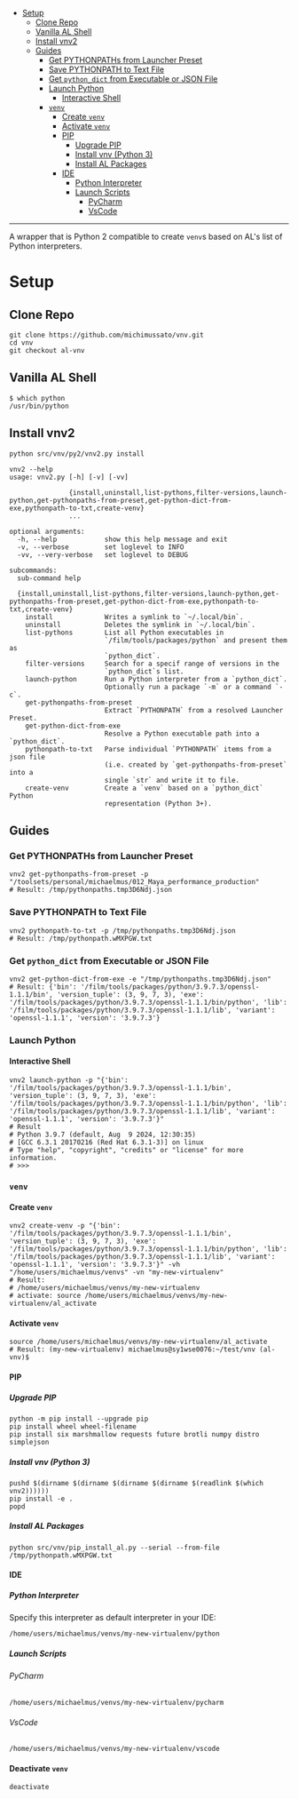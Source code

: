 <!-- TOC -->
* [Setup](#setup)
  * [Clone Repo](#clone-repo)
  * [Vanilla AL Shell](#vanilla-al-shell)
  * [Install vnv2](#install-vnv2)
  * [Guides](#guides)
    * [Get PYTHONPATHs from Launcher Preset](#get-pythonpaths-from-launcher-preset)
    * [Save PYTHONPATH to Text File](#save-pythonpath-to-text-file)
    * [Get `python_dict` from Executable or JSON File](#get-python_dict-from-executable-or-json-file)
    * [Launch Python](#launch-python)
      * [Interactive Shell](#interactive-shell)
    * [`venv`](#venv)
      * [Create `venv`](#create-venv)
      * [Activate `venv`](#activate-venv)
      * [PIP](#pip)
        * [Upgrade PIP](#upgrade-pip)
        * [Install vnv (Python 3)](#install-vnv-python-3)
        * [Install AL Packages](#install-al-packages)
      * [IDE](#ide)
        * [Python Interpreter](#python-interpreter)
        * [Launch Scripts](#launch-scripts-)
          * [PyCharm](#pycharm)
          * [VsCode](#vscode)
<!-- TOC -->

---

A wrapper that is Python 2 compatible to create 
`venv`s based on AL's list of Python interpreters.

# Setup

## Clone Repo

```
git clone https://github.com/michimussato/vnv.git
cd vnv
git checkout al-vnv
```

## Vanilla AL Shell

```
$ which python
/usr/bin/python
```

## Install vnv2

```
python src/vnv/py2/vnv2.py install
```

```
vnv2 --help
usage: vnv2.py [-h] [-v] [-vv]
               
               {install,uninstall,list-pythons,filter-versions,launch-python,get-pythonpaths-from-preset,get-python-dict-from-exe,pythonpath-to-txt,create-venv}
               ...

optional arguments:
  -h, --help            show this help message and exit
  -v, --verbose         set loglevel to INFO
  -vv, --very-verbose   set loglevel to DEBUG

subcommands:
  sub-command help

  {install,uninstall,list-pythons,filter-versions,launch-python,get-pythonpaths-from-preset,get-python-dict-from-exe,pythonpath-to-txt,create-venv}
    install             Writes a symlink to `~/.local/bin`.
    uninstall           Deletes the symlink in `~/.local/bin`.
    list-pythons        List all Python executables in
                        `/film/tools/packages/python` and present them as
                        `python_dict`.
    filter-versions     Search for a specif range of versions in the
                        `python_dict`s list.
    launch-python       Run a Python interpreter from a `python_dict`.
                        Optionally run a package `-m` or a command `-c`.
    get-pythonpaths-from-preset
                        Extract `PYTHONPATH` from a resolved Launcher Preset.
    get-python-dict-from-exe
                        Resolve a Python executable path into a `python_dict`.
    pythonpath-to-txt   Parse individual `PYTHONPATH` items from a json file
                        (i.e. created by `get-pythonpaths-from-preset` into a
                        single `str` and write it to file.
    create-venv         Create a `venv` based on a `python_dict` Python
                        representation (Python 3+).
```

## Guides

### Get PYTHONPATHs from Launcher Preset

```
vnv2 get-pythonpaths-from-preset -p "/toolsets/personal/michaelmus/012_Maya_performance_production"
# Result: /tmp/pythonpaths.tmp3D6Ndj.json
```

### Save PYTHONPATH to Text File

```
vnv2 pythonpath-to-txt -p /tmp/pythonpaths.tmp3D6Ndj.json
# Result: /tmp/pythonpath.wMXPGW.txt
```

### Get `python_dict` from Executable or JSON File

```
vnv2 get-python-dict-from-exe -e "/tmp/pythonpaths.tmp3D6Ndj.json"
# Result: {'bin': '/film/tools/packages/python/3.9.7.3/openssl-1.1.1/bin', 'version_tuple': (3, 9, 7, 3), 'exe': '/film/tools/packages/python/3.9.7.3/openssl-1.1.1/bin/python', 'lib': '/film/tools/packages/python/3.9.7.3/openssl-1.1.1/lib', 'variant': 'openssl-1.1.1', 'version': '3.9.7.3'}
```

### Launch Python

#### Interactive Shell

```
vnv2 launch-python -p "{'bin': '/film/tools/packages/python/3.9.7.3/openssl-1.1.1/bin', 'version_tuple': (3, 9, 7, 3), 'exe': '/film/tools/packages/python/3.9.7.3/openssl-1.1.1/bin/python', 'lib': '/film/tools/packages/python/3.9.7.3/openssl-1.1.1/lib', 'variant': 'openssl-1.1.1', 'version': '3.9.7.3'}"
# Result
# Python 3.9.7 (default, Aug  9 2024, 12:30:35) 
# [GCC 6.3.1 20170216 (Red Hat 6.3.1-3)] on linux
# Type "help", "copyright", "credits" or "license" for more information.
# >>>
```

### `venv`

#### Create `venv`

```
vnv2 create-venv -p "{'bin': '/film/tools/packages/python/3.9.7.3/openssl-1.1.1/bin', 'version_tuple': (3, 9, 7, 3), 'exe': '/film/tools/packages/python/3.9.7.3/openssl-1.1.1/bin/python', 'lib': '/film/tools/packages/python/3.9.7.3/openssl-1.1.1/lib', 'variant': 'openssl-1.1.1', 'version': '3.9.7.3'}" -vh "/home/users/michaelmus/venvs" -vn "my-new-virtualenv"
# Result:
# /home/users/michaelmus/venvs/my-new-virtualenv
# activate: source /home/users/michaelmus/venvs/my-new-virtualenv/al_activate
```

#### Activate `venv`

```
source /home/users/michaelmus/venvs/my-new-virtualenv/al_activate
# Result: (my-new-virtualenv) michaelmus@sy1wse0076:~/test/vnv (al-vnv)$
```

#### PIP

##### Upgrade PIP

```
python -m pip install --upgrade pip
pip install wheel wheel-filename
pip install six marshmallow requests future brotli numpy distro simplejson
```

##### Install vnv (Python 3)

```
pushd $(dirname $(dirname $(dirname $(dirname $(readlink $(which vnv2))))))
pip install -e .
popd
```

##### Install AL Packages

```
python src/vnv/pip_install_al.py --serial --from-file /tmp/pythonpath.wMXPGW.txt
```

#### IDE

##### Python Interpreter

Specify this interpreter as default interpreter
in your IDE:

```
/home/users/michaelmus/venvs/my-new-virtualenv/python
```

##### Launch Scripts 

###### PyCharm

```
/home/users/michaelmus/venvs/my-new-virtualenv/pycharm
```

###### VsCode

```
/home/users/michaelmus/venvs/my-new-virtualenv/vscode
```

#### Deactivate `venv`

```
deactivate
```


